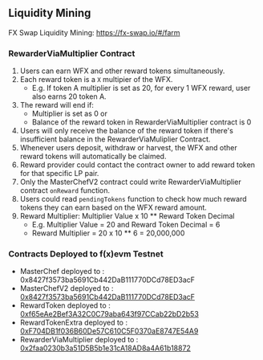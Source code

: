 ## Liquidity Mining

FX Swap Liquidity Mining: https://fx-swap.io/#/farm

### RewarderViaMultiplier Contract
1. Users can earn WFX and other reward tokens simultaneously.
2. Each reward token is a `X` multipier of the WFX.
    - E.g. If token A multiplier is set as 20, for every 1 WFX reward, user also earns 20 token A.
3. The reward will end if:
    - Multiplier is set as 0 or 
    - Balance of the reward token in RewarderViaMultiplier contract is 0
4. Users will only receive the balance of the reward token if there's insufficient balance in the RewarderViaMuliplier Contract.
5. Whenever users deposit, withdraw or harvest, the WFX and other reward tokens will automatically be claimed.
6. Reward provider could contact the contract owner to add reward token for that specific LP pair.
7. Only the MasterChefV2 contract could write RewarderViaMultiplier contract `onReward` function.
8. Users could read `pendingTokens` function to check how much reward tokens they can earn based on the WFX reward amount.
9. Reward Multiplier: Multiplier Value x 10 ** Reward Token Decimal
    - E.g. Multiplier Value = 20 and Reward Token Decimal = 6
    - Reward Multiplier = 20 x 10 ** 6 = 20,000,000

### Contracts Deployed to f(x)evm Testnet
- MasterChef deployed to : 0x8427f3573ba5691Cb442DaB111770DCd78ED3acF
- MasterChefV2 deployed to : [0x8427f3573ba5691Cb442DaB111770DCd78ED3acF](https://testnet-explorer.functionx.io/evm/address/0x8427f3573ba5691Cb442DaB111770DCd78ED3acF)
- RewardToken deployed to : [0xf65eAe2Bef3A32C0C79aba643f97CCab22bD2b53](https://testnet-explorer.functionx.io/evm/address/0xf65eAe2Bef3A32C0C79aba643f97CCab22bD2b53)
- RewardTokenExtra deployed to : [0xF704DB1f036B60De57C610C5F0370aE8747E54A9](https://testnet-explorer.functionx.io/evm/address/0xF704DB1f036B60De57C610C5F0370aE8747E54A9)
- RewarderViaMultiplier deployed to : [0x2faa0230b3a51D5B5b1e31cA18AD8a4A61b18872](https://testnet-explorer.functionx.io/evm/address/0x2faa0230b3a51D5B5b1e31cA18AD8a4A61b18872)
